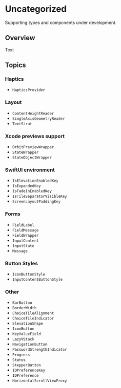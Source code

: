 # Uncategorized

Supporting types and components under development.

## Overview

<!--@START_MENU_TOKEN@-->Text<!--@END_MENU_TOKEN@-->

## Topics

### Haptics

- ``HapticsProvider``

### Layout

- ``ContentHeightReader``
- ``SingleAxisGeometryReader``
- ``TextStrut``

### Xcode previews support

- ``OrbitPreviewWrapper``
- ``StateWrapper``
- ``StateObjectWrapper``

### SwiftUI environment

- ``IsElevationEnabledKey``
- ``IsExpandedKey``
- ``IsFadeInEnabledKey``
- ``IsTileSeparatorVisibleKey``
- ``ScreenLayoutPaddingKey``

### Forms

- ``FieldLabel``
- ``FieldMessage``
- ``FieldWrapper``
- ``InputContent``
- ``InputState``
- ``Message``

### Button Styles

- ``IconButtonStyle``
- ``InputContentButtonStyle``

### Other

- ``BarButton``
- ``BorderWidth``
- ``ChoiceTileAlignment``
- ``ChoiceTileIndicator``
- ``ElevationShape``
- ``IconButton``
- ``KeyValueField``
- ``LazyVStack``
- ``NavigationButton``
- ``PasswordStrengthIndicator``
- ``Progress``
- ``Status``
- ``StepperButton``
- ``IDPreferenceKey``
- ``IDPreference``
- ``HorizontalScrollViewProxy``
